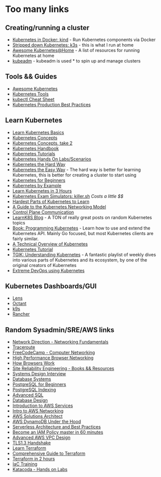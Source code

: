 # Too many links

## Creating/running a cluster

* [Kubernetes in Docker: kind](https://kind.sigs.k8s.io/) - Run Kubernetes components via Docker
* [Stripped down Kubernetes: k3s](https://k3s.io) - this is what I run at home
* [Awesome Kubernetes@Home](https://github.com/k8s-at-home/awesome-home-kubernetes) - A list of resources for running Kubernetes at home
* [kubeadm](https://kubernetes.io/docs/reference/setup-tools/kubeadm/) - kubeadm is used * to spin up and manage clusters

## Tools && Guides

* [Awesome Kubernetes](https://redhatspain.com/kubernetes/)
* [Kubernetes Tools](https://collabnix.github.io/kubetools/)
* [kubectl Cheat Sheet](https://kubernetes.io/docs/reference/kubectl/cheatsheet/)
* [Kubernetes Production Best Practices](https://learnk8s.io/production-best-practices)

## Learn Kubernetes

* [Learn Kubernetes Basics](https://kubernetes.io/docs/tutorials/kubernetes-basics/)
* [Kubernetes Concepts](https://kubernetes.io/docs/concepts/overview/)
* [Kubernetes Concepts, take 2](https://auth0.com/blog/kubernetes-tutorial-step-by-step-introduction-to-basic-concepts/)
* [Kubernetes Handbook](https://www.freecodecamp.org/news/the-kubernetes-handbook/)
* [Kubernetes Tutorials](https://kubernetes.io/docs/tutorials/)
* [Kubernetes Hands On Labs/Scenarios](https://www.katacoda.com/learn?q=kubernetes)
* [Kubernetes the Hard Way](https://github.com/kelseyhightower/kubernetes-the-hard-way)
* [Kubernetes the Easy Way](https://github.com/jimangel/kubernetes-the-easy-way) - The hard way is better for learning Kubernetes, this is better for creating a cluster to start using
* [Kubernetes for Beginners](https://www.youtube.com/watch?v=X48VuDVv0do)
* [Kubernetes by Example](https://www.kubernetesbyexample.com/)
* [Learn Kubernetes in 3 Hours](https://www.freecodecamp.org/news/learn-kubernetes-in-under-3-hours-a-detailed-guide-to-orchestrating-containers-114ff420e882/)
* [Kubernetes Exam Simulators: killer.sh](https://killer.sh/) *Costs a little $$*
* [Hardest Parts of Kubernetes to Learn](https://logz.io/blog/what-are-the-hardest-parts-of-kubernetes-to-learn/)
* [A Guide to the Kubernetes Networking Model](https://sookocheff.com/post/kubernetes/understanding-kubernetes-networking-model/)
* [Control Plane Communication](https://kubernetes.io/docs/concepts/architecture/control-plane-node-communication/)
* [LearnK8S Blog](https://learnk8s.io/blog) - A TON of really great posts on random Kubernetes topics
* [Book: Programming Kubernetes](https://programming-kubernetes.info/) - Learn how to use and extend the Kubernetes API. Mainly Go focused, but most Kubernetes clients are fairly similar.
* [A Technical Overview of Kubernetes](https://www.youtube.com/watch?v=WwBdNXt6wO4)
* [Kubernetes Tutorial](https://www.youtube.com/watch?v=gpmerrSpbHg)
* [TGIK: Understanding Kubernetes](https://www.youtube.com/playlist?list=PL7bmigfV0EqQzxcNpmcdTJ9eFRPBe-iZa) - A fantastic playlist of weekly dives into various parts of Kubernetes and its ecosystem, by one of the original creators of Kubernetes
* [Extreme DevOps using Kubernetes](https://www.youtube.com/watch?v=g2ud-xemQ2o)

## Kubernetes Dashboards/GUI

* [Lens](https://k8slens.dev/)
* [Octant](https://octant.dev/)
* [k9s](https://k9scli.io/)
* [Rancher](https://rancher.com/products/rancher/)

## Random Sysadmin/SRE/AWS links

* [Network Direction - Networking Fundamentals](https://www.youtube.com/playlist?list=PLDQaRcbiSnqF5U8ffMgZzS7fq1rHUI3Q8)
* [Traceroute](https://www.youtube.com/watch?v=DpARSQz2rSw)
* [FreeCodeCamp - Computer Networking](https://www.youtube.com/watch?v=qiQR5rTSshw)
* [High Performance Browser Networking](http://hpbn.co/)
* [How Browsers Work](https://www.youtube.com/watch?v=0IsQqJ7pwhw)
* [Site Reliability Engineering - Books && Resources](https://sre.google/)
* [Systems Design Interview](https://www.youtube.com/c/SystemDesignInterview/videos)
* [Database Systems](https://www.youtube.com/watch?v=4cWkVbC2bNE)
* [PostgreSQL for Beginners](https://www.youtube.com/watch?v=qw--VYLpxG4)
* [PostgreSQL Indexing](https://www.youtube.com/watch?v=clrtT_4WBAw)
* [Advanced SQL](https://www.youtube.com/watch?v=2Fn0WAyZV0E)
* [Database Design](https://www.youtube.com/watch?v=ztHopE5Wnpc)
* [Introduction to AWS Services](https://www.youtube.com/watch?v=Z3SYDTMP3ME)
* [Intro to AWS Networking](https://www.youtube.com/watch?v=XZbvQWkpJTI)
* [AWS Solutions Architect](https://www.youtube.com/watch?v=Ia-UEYYR44s)
* [AWS DynamoDB Under the Hood](https://www.youtube.com/watch?v=yvBR71D0nAQ)
* [Serverless Architecture and Best Practices](https://www.youtube.com/watch?v=9IYpGTS7Jy0)
* [Become an IAM Policy master in 60 minutes](https://www.youtube.com/watch?v=YQsK4MtsELU)
* [Advanced AWS VPC Design](https://www.youtube.com/watch?v=7acKgdDOOu4)
* [TLS1.3 Handshake](https://www.youtube.com/watch?v=yPdJVvSyMqk)
* [Learn Terraform](https://learn.hashicorp.com/terraform)
* [Comprehensive Guide to Terraform](https://blog.gruntwork.io/a-comprehensive-guide-to-terraform-b3d32832baca)
* [Terraform in 2 hours](https://www.youtube.com/watch?v=SLB_c_ayRMo)
* [IaC Training](https://github.com/gruntwork-io/infrastructure-as-code-training)
* [Katacoda - Hands on Labs](https://www.katacoda.com)
